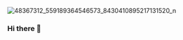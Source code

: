 ![48367312_559189364546573_8430410895217131520_n](https://user-images.githubusercontent.com/83235895/116117519-86409380-a6e6-11eb-8700-c809bb46049b.jpg)
### Hi there 👋

<!--
**Harryelric/harryelric** is a ✨ _special_ ✨ repository because its `README.md` (this file) appears on your GitHub profile.

Here are some ideas to get you started:

- 🔭 I’m currently working on ...
- 🌱 I’m currently learning ...
- 👯 I’m looking to collaborate on ...
- 🤔 I’m looking for help with ...
- 💬 Ask me about ...
- 📫 How to reach me: ...
- 😄 Pronouns: ...
- ⚡ Fun fact: ...
-->
